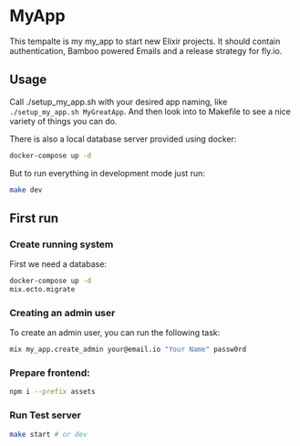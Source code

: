 # MyApp

This tempalte is my my_app to start new Elixir projects. It should contain authentication, Bamboo powered Emails and a release strategy for fly.io.

## Usage

Call ./setup_my_app.sh with your desired app naming, like `./setup_my_app.sh MyGreatApp`. And then look into to Makefile to see a nice variety of things you can do.

There is also a local database server provided using docker:

```sh
docker-compose up -d
```

But to run everything in development mode just run:

```sh
make dev
```

## First run

### Create running system

First we need a database:

```sh
docker-compose up -d
mix.ecto.migrate
```

### Creating an admin user

To create an admin user, you can run the following task:

```sh
mix my_app.create_admin your@email.io "Your Name" passw0rd
```

### Prepare frontend:

```sh
npm i --prefix assets
```

### Run Test server

```sh
make start # or dev
```
